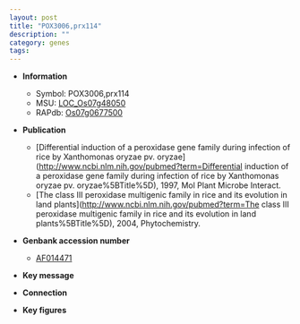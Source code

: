 ```yaml
---
layout: post
title: "POX3006,prx114"
description: ""
category: genes
tags: 
---
```


* **Information**  
    + Symbol: POX3006,prx114  
    + MSU: [LOC_Os07g48050](http://rice.plantbiology.msu.edu/cgi-bin/ORF_infopage.cgi?orf=LOC_Os07g48050)  
    + RAPdb: [Os07g0677500](http://rapdb.dna.affrc.go.jp/viewer/gbrowse_details/irgsp1?name=Os07g0677500)  

* **Publication**  
    + [Differential induction of a peroxidase gene family during infection of rice by Xanthomonas oryzae pv. oryzae](http://www.ncbi.nlm.nih.gov/pubmed?term=Differential induction of a peroxidase gene family during infection of rice by Xanthomonas oryzae pv. oryzae%5BTitle%5D), 1997, Mol Plant Microbe Interact.
    + [The class III peroxidase multigenic family in rice and its evolution in land plants](http://www.ncbi.nlm.nih.gov/pubmed?term=The class III peroxidase multigenic family in rice and its evolution in land plants%5BTitle%5D), 2004, Phytochemistry.

* **Genbank accession number**  
    + [AF014471](http://www.ncbi.nlm.nih.gov/nuccore/AF014471)

* **Key message**  

* **Connection**  

* **Key figures**  


